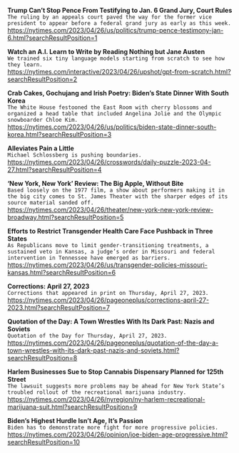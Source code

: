 **Trump Can’t Stop Pence From Testifying to Jan. 6 Grand Jury, Court Rules**\
`The ruling by an appeals court paved the way for the former vice president to appear before a federal grand jury as early as this week.`\
https://nytimes.com/2023/04/26/us/politics/trump-pence-testimony-jan-6.html?searchResultPosition=1

**Watch an A.I. Learn to Write by Reading Nothing but Jane Austen**\
`We trained six tiny language models starting from scratch to see how they learn.`\
https://nytimes.com/interactive/2023/04/26/upshot/gpt-from-scratch.html?searchResultPosition=2

**Crab Cakes, Gochujang and Irish Poetry: Biden’s State Dinner With South Korea**\
`The White House festooned the East Room with cherry blossoms and organized a head table that included Angelina Jolie and the Olympic snowboarder Chloe Kim.`\
https://nytimes.com/2023/04/26/us/politics/biden-state-dinner-south-korea.html?searchResultPosition=3

**Alleviates Pain a Little**\
`Michael Schlossberg is pushing boundaries.`\
https://nytimes.com/2023/04/26/crosswords/daily-puzzle-2023-04-27.html?searchResultPosition=4

**‘New York, New York’ Review: The Big Apple, Without Bite**\
`Based loosely on the 1977 film, a show about performers making it in the big city comes to St. James Theater with the sharper edges of its source material sanded off.`\
https://nytimes.com/2023/04/26/theater/new-york-new-york-review-broadway.html?searchResultPosition=5

**Efforts to Restrict Transgender Health Care Face Pushback in Three States**\
`As Republicans move to limit gender-transitioning treatments, a sustained veto in Kansas, a judge’s order in Missouri and federal intervention in Tennessee have emerged as barriers.`\
https://nytimes.com/2023/04/26/us/transgender-policies-missouri-kansas.html?searchResultPosition=6

**Corrections: April 27, 2023**\
`Corrections that appeared in print on Thursday, April 27, 2023.`\
https://nytimes.com/2023/04/26/pageoneplus/corrections-april-27-2023.html?searchResultPosition=7

**Quotation of the Day: A Town Wrestles With Its Dark Past: Nazis and Soviets**\
`Quotation of the Day for Thursday, April 27, 2023.`\
https://nytimes.com/2023/04/26/pageoneplus/quotation-of-the-day-a-town-wrestles-with-its-dark-past-nazis-and-soviets.html?searchResultPosition=8

**Harlem Businesses Sue to Stop Cannabis Dispensary Planned for 125th Street**\
`The lawsuit suggests more problems may be ahead for New York State’s troubled rollout of the recreational marijuana industry.`\
https://nytimes.com/2023/04/26/nyregion/ny-harlem-recreational-marijuana-suit.html?searchResultPosition=9

**Biden’s Highest Hurdle Isn’t Age, It’s Passion**\
`Biden has to demonstrate more fight for more progressive policies.`\
https://nytimes.com/2023/04/26/opinion/joe-biden-age-progressive.html?searchResultPosition=10

